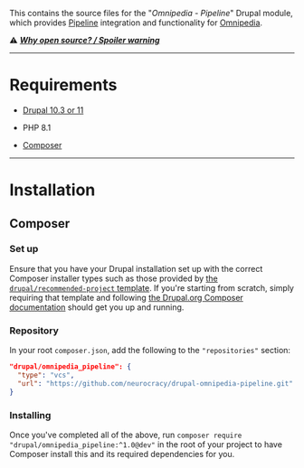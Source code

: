This contains the source files for the "*Omnipedia - Pipeline*" Drupal module,
which provides [Pipeline](https://pyrofoux.itch.io/neurocracy2049) integration
and functionality for [Omnipedia](https://omnipedia.app/).

⚠️ ***[Why open source? / Spoiler warning](https://omnipedia.app/open-source)***

----

# Requirements

* [Drupal 10.3 or 11](https://www.drupal.org/download)

* PHP 8.1

* [Composer](https://getcomposer.org/)

----

# Installation

## Composer

### Set up

Ensure that you have your Drupal installation set up with the correct Composer
installer types such as those provided by [the `drupal/recommended-project`
template](https://www.drupal.org/docs/develop/using-composer/starting-a-site-using-drupal-composer-project-templates#s-drupalrecommended-project).
If you're starting from scratch, simply requiring that template and following
[the Drupal.org Composer
documentation](https://www.drupal.org/docs/develop/using-composer/starting-a-site-using-drupal-composer-project-templates)
should get you up and running.

### Repository

In your root `composer.json`, add the following to the `"repositories"` section:

```json
"drupal/omnipedia_pipeline": {
  "type": "vcs",
  "url": "https://github.com/neurocracy/drupal-omnipedia-pipeline.git"
}
```

### Installing

Once you've completed all of the above, run `composer require
"drupal/omnipedia_pipeline:^1.0@dev"` in the root of your project to have
Composer install this and its required dependencies for you.
